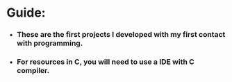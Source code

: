 # Guide:

* ### These are the first projects I developed with my first contact with programming.

* ### For resources in C, you will need to use a IDE with C compiler.